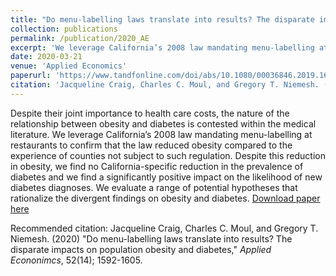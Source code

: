 ```yaml
---
title: "Do menu-labelling laws translate into results? The disparate impacts on population obesity and diabetes, (with Jacqueline Craig (Miami student) and Charles Moul"
collection: publications
permalink: /publication/2020_AE
excerpt: 'We leverage California’s 2008 law mandating menu-labelling at restaurants to confirm that the law reduced obesity compared to the experience of counties not subject to such regulation.'
date: 2020-03-21
venue: 'Applied Economics'
paperurl: 'https://www.tandfonline.com/doi/abs/10.1080/00036846.2019.1676875'
citation: 'Jacqueline Craig, Charles C. Moul, and Gregory T. Niemesh. (2020) &quot;Do menu-labelling laws translate into results? The disparate impacts on population obesity and diabetes&quot;, <i>Applied Econonimcs</i>, 52(14); 1592-1605.'
---
```

Despite their joint importance to health care costs, the nature of the relationship between obesity and diabetes is contested within the medical literature. We leverage California’s 2008 law mandating menu-labelling at restaurants to confirm that the law reduced obesity compared to the experience of counties not subject to such regulation. Despite this reduction in obesity, we find no California-specific reduction in the prevalence of diabetes and we find a significantly positive impact on the likelihood of new diabetes diagnoses. We evaluate a range of potential hypotheses that rationalize the divergent findings on obesity and diabetes.
[Download paper here](https://www.tandfonline.com/doi/abs/10.1080/00036846.2019.1676875)

Recommended citation: Jacqueline Craig, Charles C. Moul, and Gregory T. Niemesh. (2020) "Do menu-labelling laws translate into results? The disparate impacts on population obesity and diabetes," <i>Applied Econonimcs</i>, 52(14); 1592-1605.